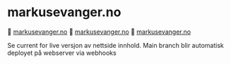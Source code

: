 # markusevanger.no

🌈 [markusevanger.no](https://www.markusevanger.no/)
🌈 [markusevanger.no](https://www.markusevanger.no/)
🌈 [markusevanger.no](https://www.markusevanger.no/)

Se current for live versjon av nettside innhold. Main branch blir automatisk deployet på webserver via webhooks

